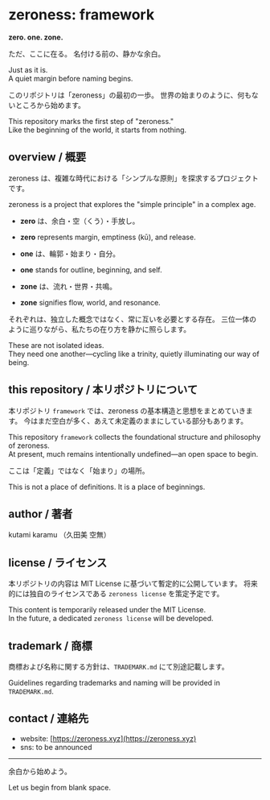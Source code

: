 # zeroness: framework

**zero. one. zone.**

ただ、ここに在る。
名付ける前の、静かな余白。

Just as it is.  
A quiet margin before naming begins.

このリポジトリは「zeroness」の最初の一歩。
世界の始まりのように、何もないところから始めます。

This repository marks the first step of "zeroness."  
Like the beginning of the world, it starts from nothing.

## overview / 概要

zeroness は、複雑な時代における「シンプルな原則」を探求するプロジェクトです。

zeroness is a project that explores the "simple principle" in a complex age.

- **zero** は、余白・空（くう）・手放し。
- **zero** represents margin, emptiness (kū), and release.

- **one** は、輪郭・始まり・自分。
- **one** stands for outline, beginning, and self.

- **zone** は、流れ・世界・共鳴。
- **zone** signifies flow, world, and resonance.

それぞれは、独立した概念ではなく、常に互いを必要とする存在。
三位一体のように巡りながら、私たちの在り方を静かに照らします。

These are not isolated ideas.  
They need one another—cycling like a trinity, quietly illuminating our way of being.

## this repository / 本リポジトリについて

本リポジトリ `framework` では、zeroness の基本構造と思想をまとめていきます。
今はまだ空白が多く、あえて未定義のままにしている部分もあります。

This repository `framework` collects the foundational structure and philosophy of zeroness.  
At present, much remains intentionally undefined—an open space to begin.

ここは「定義」ではなく「始まり」の場所。

This is not a place of definitions. It is a place of beginnings.

## author / 著者

kutami karamu （久田美 空無）

## license / ライセンス

本リポジトリの内容は MIT License に基づいて暫定的に公開しています。
将来的には独自のライセンスである `zeroness license` を策定予定です。

This content is temporarily released under the MIT License.  
In the future, a dedicated `zeroness license` will be developed.

## trademark / 商標

商標および名称に関する方針は、`TRADEMARK.md` にて別途記載します。

Guidelines regarding trademarks and naming will be provided in `TRADEMARK.md`.

## contact / 連絡先

- website: [https://zeroness.xyz](https://zeroness.xyz)
- sns: to be announced

---

余白から始めよう。

Let us begin from blank space.
